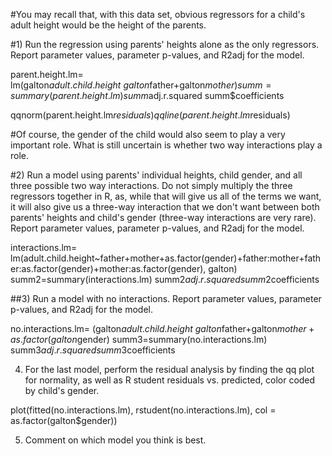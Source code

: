 #You may recall that, with this data set, obvious regressors for a child's adult height would be the height of the parents. 

#1) Run the regression using parents' heights alone as the only regressors.  Report parameter values, parameter p-values, and R2adj for the model.

parent.height.lm= lm(galton$adult.child.height~galton$father+galton$mother) 
summ=summary(parent.height.lm)
summ$adj.r.squared
summ$coefficients

qqnorm(parent.height.lm$residuals)
qqline(parent.height.lm$residuals)



#Of course, the gender of the child would also seem to play a very important role.  What is still uncertain is whether two way interactions play a role.

#2) Run a model using parents' individual heights, child gender, and all three possible two way interactions.  Do not simply multiply the three regressors together in R, as, while that will give us all of the terms we want, it will also give us a three-way interaction that we don't want between both parents' heights and child's gender (three-way interactions are very rare).  Report parameter values, parameter p-values, and R2adj for the model.

interactions.lm= lm(adult.child.height~father+mother+as.factor(gender)+father:mother+father:as.factor(gender)+mother:as.factor(gender), galton)
summ2=summary(interactions.lm)
summ2$adj.r.squared
summ2$coefficients

##3) Run a model with no interactions.  Report parameter values, parameter p-values, and R2adj for the model.

no.interactions.lm= (galton$adult.child.height~galton$father+galton$mother+as.factor(galton$gender)
summ3=summary(no.interactions.lm)
summ3$adj.r.squared
summ3$coefficients

4) For the last model, perform the residual analysis by finding the qq plot for normality, as well as R student residuals vs. predicted, color coded by child's gender.

plot(fitted(no.interactions.lm), rstudent(no.interactions.lm), 
col = as.factor(galton$gender))

5) Comment on which model you think is best.

